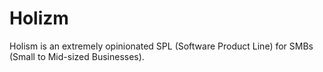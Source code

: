 # Holizm

Holism is an extremely opinionated SPL (Software Product Line) for SMBs (Small to Mid-sized Businesses).
